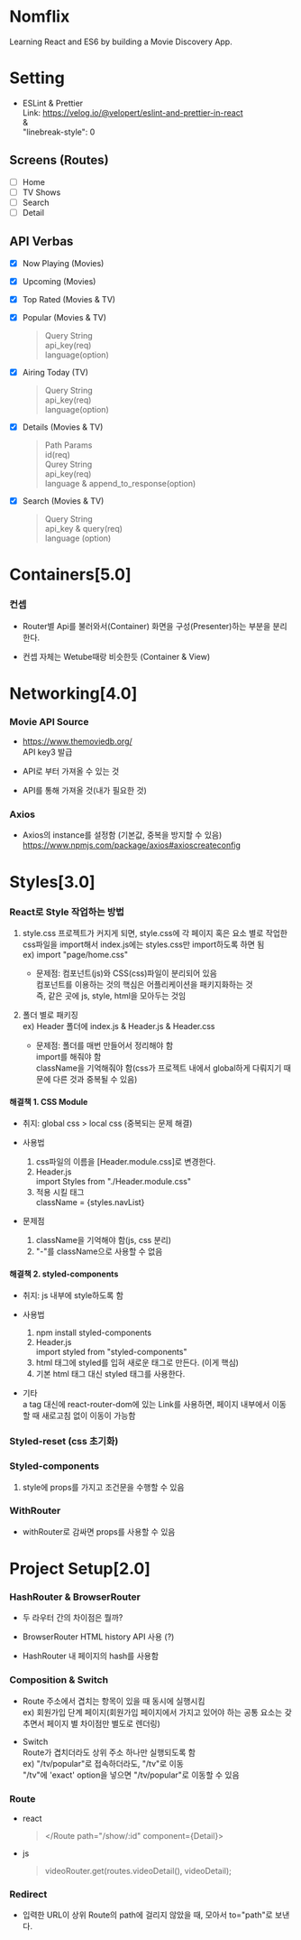 # Nomflix

Learning React and ES6 by building a Movie Discovery App.

# Setting

- ESLint & Prettier  
  Link: https://velog.io/@velopert/eslint-and-prettier-in-react  
  &  
  "linebreak-style": 0

## Screens (Routes)

- [ ] Home
- [ ] TV Shows
- [ ] Search
- [ ] Detail

## API Verbas

- [x] Now Playing (Movies)
- [x] Upcoming (Movies)
- [x] Top Rated (Movies & TV)
- [x] Popular (Movies & TV)

  > Query String  
  > api_key(req)  
  > language(option)

- [x] Airing Today (TV)

  > Query String  
  > api_key(req)  
  > language(option)

- [x] Details (Movies & TV)

  > Path Params  
  > id(req)  
  > Qurey String  
  > api_key(req)  
  > language & append_to_response(option)

- [x] Search (Movies & TV)

  > Query String  
  > api_key & query(req)  
  > language (option)

# Containers[5.0]

### 컨셉

- Router별 Api를 불러와서(Container) 화면을 구성(Presenter)하는 부분을 분리한다.

- 컨셉 자체는 Wetube때랑 비슷한듯 (Container & View)

###

# Networking[4.0]

### Movie API Source

- https://www.themoviedb.org/  
  API key3 발급

- API로 부터 가져올 수 있는 것

- API를 통해 가져올 것(내가 필요한 것)

### Axios

- Axios의 instance를 설정함 (기본값, 중복을 방지할 수 있음)  
   https://www.npmjs.com/package/axios#axioscreateconfig

# Styles[3.0]

### React로 Style 작업하는 방법

1. style.css
   프로젝트가 커지게 되면, style.css에 각 페이지 혹은 요소 별로 작업한 css파일을 import해서 index.js에는 styles.css만 import하도록 하면 됨  
   ex) import "page/home.css"

   - 문제점: 컴포넌트(js)와 CSS(css)파일이 분리되어 있음  
     컴포넌트를 이용하는 것의 핵심은 어플리케이션을 패키지화하는 것  
     즉, 같은 곳에 js, style, html을 모아두는 것임

2. 폴더 별로 패키징  
   ex) Header 폴더에 index.js & Header.js & Header.css

   - 문제점: 폴더를 매번 만들어서 정리해야 함  
     import를 해줘야 함  
     className을 기억해줘야 함(css가 프로젝트 내에서 global하게 다뤄지기 때문에 다른 것과 중복될 수 있음)

#### 해결책 1. CSS Module

- 취지: global css > local css (중복되는 문제 해결)

- 사용법

  1. css파일의 이름을 [Header.module.css]로 변경한다.
  2. Header.js  
     import Styles from "./Header.module.css"
  3. 적용 시킬 태그  
     className = {styles.navList}

- 문제점

  1. className을 기억해야 함(js, css 분리)
  2. "-"를 className으로 사용할 수 없음

#### 해결책 2. styled-components

- 취지: js 내부에 style하도록 함

- 사용법

  1.  npm install styled-components
  2.  Header.js  
      import styled from "styled-components"
  3.  html 태그에 styled를 입혀 새로운 태그로 만든다. (이게 핵심)
  4.  기본 html 태그 대신 styled 태그를 사용한다.

- 기타  
   a tag 대신에 react-router-dom에 있는 Link를 사용하면, 페이지 내부에서 이동할 때 새로고침 없이 이동이 가능함

### Styled-reset (css 초기화)

### Styled-components

1. style에 props를 가지고 조건문을 수행할 수 있음

### WithRouter

- withRouter로 감싸면 props를 사용할 수 있음

# Project Setup[2.0]

### HashRouter & BrowserRouter

- 두 라우터 간의 차이점은 뭘까?

- BrowserRouter
  HTML history API 사용 (?)

- HashRouter
  내 페이지의 hash를 사용함

### Composition & Switch

- Route 주소에서 겹치는 항목이 있을 때 동시에 실행시킴  
  ex) 회원가입 단계 페이지(회원가입 페이지에서 가지고 있어야 하는 공통 요소는 갖추면서 페이지 별 차이점만 별도로 렌더링)

- Switch  
  Route가 겹치더라도 상위 주소 하나만 실행되도록 함  
  ex) "/tv/popular"로 접속하더라도, "/tv"로 이동  
  "/tv"에 'exact' option을 넣으면 "/tv/popular"로 이동할 수 있음

### Route

- react

  > \</Route path="/show/:id" component={Detail}\>

- js

  > videoRouter.get(routes.videoDetail(), videoDetail);

### Redirect

- 입력한 URL이 상위 Route의 path에 걸리지 않았을 때, 모아서 to="path"로 보낸다.
